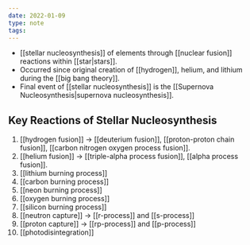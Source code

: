 ```yaml
---
date: 2022-01-09
type: note
tags: 
---
```


- [[stellar nucleosynthesis]] of elements through [[nuclear fusion]] reactions within [[star|stars]].
- Occurred since original creation of [[hydrogen]], helium, and lithium during the [[big bang theory]].
- Final event of [[stellar nucleosynthesis]] is the [[Supernova Nucleosynthesis|supernova nucleosynthesis]].

## Key Reactions of Stellar Nucleosynthesis
1. [[hydrogen fusion]] → [[deuterium fusion]], [[proton-proton chain fusion]], [[carbon nitrogen oxygen process fusion]].
2. [[helium fusion]] → [[triple-alpha process fusion]], [[alpha process fusion]].
3. [[lithium burning process]]
4. [[carbon burning process]]
5. [[neon burning process]]
6. [[oxygen burning process]]
7. [[silicon burning process]]
8. [[neutron capture]] → [[r-process]] and [[s-process]]
9. [[proton capture]] → [[rp-process]] and [[p-process]]
10. [[photodisintegration]]
